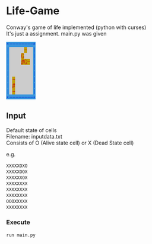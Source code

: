# Life-Game
Conway's game of life implemented (python with curses)  
It's just a assignment. main.py was given  

![gif animation of game-of-life](/images/gol.gif)

## Input
Default state of cells  
Filename: inputdata.txt  
Consists of O (Alive state cell) or X (Dead State cell)

e.g.
```
XXXXXOXO
XXXXXOOX
XXXXXXOX
XXXXXXXX
XXXXXXXX
XXXXXXXX
OOOXXXXX
XXXXXXXX
```

### Execute 
```
run main.py
```
